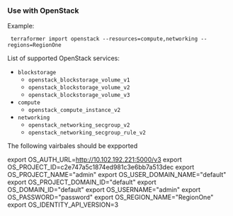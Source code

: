 ### Use with OpenStack

Example:

```
 terraformer import openstack --resources=compute,networking --regions=RegionOne
```

List of supported OpenStack services:

*   `blockstorage`
    * `openstack_blockstorage_volume_v1`
    * `openstack_blockstorage_volume_v2`
    * `openstack_blockstorage_volume_v3`
*   `compute`
    * `openstack_compute_instance_v2`
*   `networking`
    * `openstack_networking_secgroup_v2`
    * `openstack_networking_secgroup_rule_v2`




The following vairbales should be expported 


export OS_AUTH_URL=http://10.102.192.221:5000/v3
export OS_PROJECT_ID=c2e747a5c1874ed981c3e6bb7a513dec
export OS_PROJECT_NAME="admin"
export OS_USER_DOMAIN_NAME="default"
export OS_PROJECT_DOMAIN_ID="default"
export OS_DOMAIN_ID="default"
export OS_USERNAME="admin"
export OS_PASSWORD="password"
export OS_REGION_NAME="RegionOne"
export OS_IDENTITY_API_VERSION=3
